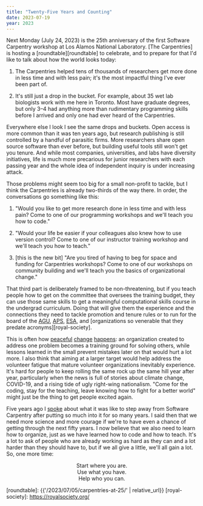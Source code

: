 ```yaml
---
title: "Twenty-Five Years and Counting"
date: 2023-07-19
year: 2023
---
```


Next Monday (July 24, 2023) is the 25th anniversary of the first Software Carpentry workshop
at Los Alamos National Laboratory.
[The Carpentries] is hosting a [roundtable][roundtable] to celebrate,
and to prepare for that I'd like to talk about how the world looks today:

1.  The Carpentries helped tens of thousands of researchers
    get more done in less time and with less pain;
    it's the most impactful thing I've ever been part of.

2.  It's still just a drop in the bucket.
    For example,
    about 35 wet lab biologists work with me here in Toronto.
    Most have graduate degrees,
    but only 3–4 had anything more than rudimentary programming skills before I arrived
    and only one had ever heard of the Carpentries.

Everywhere else I look I see the same drops and buckets.
Open access is more common than it was ten years ago,
but research publishing is still controlled by a handful of parasitic firms.
More researchers share open source software than ever before,
but building useful tools still won't get you tenure.
And while most companies, universities, and labs have diversity initiatives,
life is much more precarious for junior researchers with each passing year
and the whole idea of independent inquiry is under increasing attack.

Those problems might seem too big for a small non-profit to tackle,
but I think the Carpentries is already two-thirds of the way there.
In order,
the conversations go something like this:

1.  "Would you like to get more research done in less time and with less pain?
    Come to one of our programming workshops and we'll teach you how to code."

2.  "Would your life be easier if your colleagues also knew how to use version control?
    Come to one of our instructor training workshop and we'll teach you how to teach."

3.  [this is the new bit]
    "Are you tired of having to beg for space and funding for Carpentries workshops?
    Come to one of our workshops on community building
    and we'll teach you the basics of organizational change."

That third part is deliberately framed to be non-threatening,
but if you teach people how to get on the committee that oversees the training budget,
they can use those same skills to get a meaningful computational skills course
in the undergrad curriculum.
Doing that will give them the experience and the connections they need
to tackle promotion and tenure rules
or to run for the board of the [AGU][agu], [APS][aps], [ESA][esa],
and [organizations so venerable that they predate acronyms][royal-society].

This is often how [peaceful][bpco] [change][quiet-before] [happens][fearless-change]:
an organization created to address one problem becomes a training ground for solving others,
while lessons learned in the small prevent mistakes later on that would hurt a lot more.
I also think that aiming at a larger target would help address
the volunteer fatigue that mature volunteer organizations inevitably experience.
It's hard for people to keep rolling the same rock up the same hill year after year,
particularly when the news is full of stories about climate change,
COVID-19,
and a rising tide of ugly right-wing nationalism.
"Come for the coding,
stay for the teaching,
leave knowing how to fight for a better world"
might just be the thing to get people excited again.

Five years ago I [spoke][dublin-video] about what it was like
to step away from Software Carpentry
after putting so much into it for so many years.
I said then that we need more science and more courage
if we're to have even a chance of getting through the next fifty years.
I now believe that we also need to learn how to organize,
just as we have learned how to code and how to teach.
It's a lot to ask of people who are already working as hard as they can
and a lot harder than they should have to,
but if we all give a little,
we'll all gain a lot.
So,
one more time:

<div align="center" markdown="1">
  Start where you are.
  <br>
  Use what you have.
  <br>
  Help who you can.
</div>

[agu]: https://www.agu.org/
[aps]: https://www.aps.org/
[bpco]: https://isbndb.com/book/9780977151806
[carpentries]: https://carpentries.org/
[dublin-video]: https://www.youtube.com/watch?v=7xR50ty5DZ0
[esa]: https://www.esa.org/
[fearless-change]: https://isbndb.com/book/9780201741575
[quiet-before]: https://isbndb.com/book/9781524759209
[roundtable]: {{'/2023/07/05/carpentries-at-25/' | relative_url}}
[royal-society]: https://royalsociety.org/
